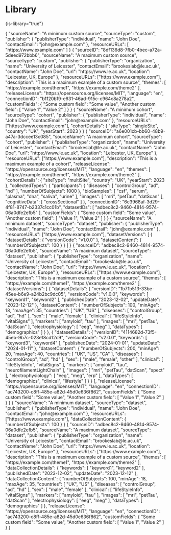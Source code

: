 # Library

{is-library="true"}

<snippet id="json-meta_source_custom-minimum">

<code-block lang="json" collapsible="true" collapsed-title="MetaSource.minimum.json">
{
  "sourceName": "A minimum custom source",
  "sourceType": "custom",
  "publisher": {
    "publisherType": "individual",
    "name": "John Doe",
    "contactEmail": "john@example.com"
  },
  "resourceURLs": [
    "https://www.example.com"
  ]
}
</code-block>

</snippet>

<snippet id="json-meta_source_custom-maximum">

<code-block lang="json" collapsible="true" collapsed-title="MetaSource.maximum.json">
{
  "sourceID": "8df136d8-7fb0-4bec-a72a-5deed972bbb6",
  "sourceName": "A maximum custom source",
  "sourceType": "custom",
  "publisher": {
    "publisherType": "organization",
    "name": "University of Leicester",
    "contactEmail": "brookeslab@le.ac.uk",
    "contactName": "John Doe",
    "url": "https://www.le.ac.uk",
    "location": "Leicester, UK, Europe"
  },
  "resourceURLs": ["https://www.example.com"],
  "description": "This is a maximum example of a custom source",
  "themes": [
    "https://example.com/theme1",
    "https://example.com/theme2"
  ],
  "releaseLicense": "https://opensource.org/licenses/MIT",
  "language": "en",
  "connectionID": "b1120b19-e631-46ad-915c-c964c8a278a2",
  "customFields": {
    "Some custom field": "Some value",
    "Another custom field": [
      "Value 1",
      "Value 2"
    ]
  }
}
</code-block>

</snippet>

<snippet id="json-meta_source_cohort-minimum">

<code-block lang="json" collapsible="true" collapsed-title="MetaSourceCohort.minimum.json">
{
  "sourceName": "A minimum cohort",
  "sourceType": "cohort",
  "publisher": {
    "publisherType": "individual",
    "name": "John Doe",
    "contactEmail": "john@example.com"
  },
  "resourceURLs": ["https://www.example.com"],
  "cohortDetails": {
    "siteType": "singleSite",
    "country": "UK",
    "yearStart": 2023
  }
}
</code-block>

</snippet>

<snippet id="json-meta_source_cohort-maximum">

<code-block lang="json" collapsible="true" collapsed-title="MetaSourceCohort.maximum.json">
{
  "sourceID": "a6e001cb-bb60-48b9-a47a-3dccee13c085",
  "sourceName": "A maximum cohort",
  "sourceType": "cohort",
  "publisher": {
    "publisherType": "organization",
    "name": "University of Leicester",
    "contactEmail": "brookeslab@le.ac.uk",
    "contactName": "John Doe",
    "url": "https://www.le.ac.uk",
    "location": "Leicester, UK, Europe"
  },
  "resourceURLs": ["https://www.example.com"],
  "description": "This is a maximum example of a cohort",
  "releaseLicense": "https://opensource.org/licenses/MIT",
  "language": "en",
  "themes": [
    "https://example.com/theme1",
    "https://example.com/theme2"
  ],
  "cohortDetails": {
    "siteType": "multiSite",
    "country": "UK",
    "yearStart": 2023
  },
  "collectedTypes": {
    "participants": {
      "diseases": [
        "controlGroup",
        "ad",
        "hd"
      ],
      "numberOfSubjects": 1000
    },
    "bioSamples": [
      "csf",
      "serum",
      "plasma",
      "dna",
      "saliva",
      "urine"
    ],
    "images": [
      "mri",
      "petTau",
      "datScan"
    ],
    "cognitiveData": [
      "crossSectional"
    ]
  },
  "connectionID": "6c3968af-3d29-4f81-8747-b2337c1cc01b",
  "datasetIDs": [
    "adbec8c2-9460-4814-9574-06a0dfe2efb5"
  ],
  "customFields": {
    "Some custom field": "Some value",
    "Another custom field": [
      "Value 1",
      "Value 2"
    ]
  }
}
</code-block>

</snippet>

<snippet id="json-meta_source_dataset-minimum">

<code-block lang="json" collapsible="true" collapsed-title="MetaSourceDataset.minimum.json">
{
  "sourceName": "A minimum dataset",
  "sourceType": "dataset",
  "publisher": {
    "publisherType": "individual",
    "name": "John Doe",
    "contactEmail": "john@example.com"
  },
  "resourceURLs": ["https://www.example.com"],
  "datasetVersions": [
    {
      "datasetDetails": {
        "versionCode": "v1.0.0"
      },
      "datasetContent": {
        "numberOfSubjects": 100
      }
    }
  ]
}
</code-block>

</snippet>

<snippet id="json-meta_source_dataset-maximum">

<code-block lang="json" collapsible="true" collapsed-title="MetaSourceDataset.maximum.json">
{
  "sourceID": "adbec8c2-9460-4814-9574-06a0dfe2efb5",
  "sourceName": "A maximum dataset",
  "sourceType": "dataset",
  "publisher": {
    "publisherType": "organization",
    "name": "University of Leicester",
    "contactEmail": "brookeslab@le.ac.uk",
    "contactName": "John Doe",
    "url": "https://www.le.ac.uk",
    "location": "Leicester, UK, Europe"
  },
  "resourceURLs": ["https://www.example.com"],
  "description": "This is a maximum example of a custom source",
  "themes": [
    "https://example.com/theme1",
    "https://example.com/theme2"
  ],
  "datasetVersions": [
    {
      "datasetDetails": {
        "versionID": "1b71b513-33be-45ee-b6e9-a24b2bc9dc05",
        "versionCode": "v1.0.0",
        "keywords": [
          "keyword1",
          "keyword2"
        ],
        "publishedDate": "2023-12-02",
        "updateDate": "2023-12-12"
      },
      "datasetContent": {
        "numberOfSubjects": 100,
        "minAge": 18,
        "maxAge": 35,
        "countries": [
          "UK",
          "US"
        ],
        "diseases": [
          "controlGroup",
          "ad",
          "hd"
        ],
        "sex": [
          "male",
          "female"
        ],
        "clinical": [
          "lifeStyleInfo",
          "vitalSigns"
        ],
        "markers": [
          "amyloid",
          "tau"
        ],
        "images": [
          "mri",
          "petTau",
          "datScan"
        ],
        "electrophysiology": [
          "eeg",
          "meg"
        ],
        "dataTypes": [
          "demographics"
        ]
      }
    },
    {
      "datasetDetails": {
        "versionID": "4114682d-73f5-45eb-9b7c-023e18cd12c9",
        "versionCode": "v2.0.0",
        "keywords": [
          "keyword3",
          "keyword4"
        ],
        "publishedDate": "2024-01-01",
        "updateDate": "2024-01-11"
      },
      "datasetContent": {
        "numberOfSubjects": 200,
        "minAge": 20,
        "maxAge": 40,
        "countries": [
          "UK",
          "US",
          "CA"
        ],
        "diseases": [
          "controlGroup",
          "ad",
          "hd"
        ],
        "sex": [
          "male",
          "female",
          "other"
        ],
        "clinical": [
          "lifeStyleInfo",
          "vitalSigns"
        ],
        "markers": [
          "amyloid",
          "tau",
          "neurofilamentLightChain"
        ],
        "images": [
          "mri",
          "petTau",
          "datScan",
          "spect"
        ],
        "electrophysiology": [
          "eeg",
          "meg",
          "erp"
        ],
        "dataTypes": [
          "demographics",
          "clinical",
          "lifestyle"
        ]
      }
    }
  ],
  "releaseLicense": "https://opensource.org/licenses/MIT",
  "language": "en",
  "connectionID": "ac743200-c8ff-485e-a82d-45d0e636f862",
  "customFields": {
    "Some custom field": "Some value",
    "Another custom field": [
      "Value 1",
      "Value 2"
    ]
  }
}
</code-block>

</snippet>

<snippet id="json-meta_source_data_collection-minimum">

<code-block lang="json" collapsible="true" collapsed-title="MetaSourceDataCollection.minimum.json">
{
  "sourceName": "A minimum dataset",
  "sourceType": "dataset",
  "publisher": {
    "publisherType": "individual",
    "name": "John Doe",
    "contactEmail": "john@example.com"
  },
  "resourceURLs": ["https://www.example.com"],
  "dataCollectionContent": {
    "numberOfSubjects": 100
  }
}
</code-block>

</snippet>

<snippet id="json-meta_source_data_collection-maximum">

<code-block lang="json" collapsible="true" collapsed-title="MetaSourceDataCollection.maximum.json">
{
  "sourceID": "adbec8c2-9460-4814-9574-06a0dfe2efb5",
  "sourceName": "A maximum dataset",
  "sourceType": "dataset",
  "publisher": {
    "publisherType": "organization",
    "name": "University of Leicester",
    "contactEmail": "brookeslab@le.ac.uk",
    "contactName": "John Doe",
    "url": "https://www.le.ac.uk",
    "location": "Leicester, UK, Europe"
  },
  "resourceURLs": ["https://www.example.com"],
  "description": "This is a maximum example of a custom source",
  "themes": [
    "https://example.com/theme1",
    "https://example.com/theme2"
  ],
  "dataCollectionDetails": {
    "keywords": [
      "keyword1",
      "keyword2"
    ],
    "publishedDate": "2023-12-02",
    "updateDate": "2023-12-12"
  },
  "dataCollectionContent": {
    "numberOfSubjects": 100,
    "minAge": 18,
    "maxAge": 35,
    "countries": [
      "UK",
      "US"
    ],
    "diseases": [
      "controlGroup",
      "ad",
      "hd"
    ],
    "sex": [
      "male",
      "female"
    ],
    "clinical": [
      "lifeStyleInfo",
      "vitalSigns"
    ],
    "markers": [
      "amyloid",
      "tau"
    ],
    "images": [
      "mri",
      "petTau",
      "datScan"
    ],
    "electrophysiology": [
      "eeg",
      "meg"
    ],
    "dataTypes": [
      "demographics"
    ]
  },
  "releaseLicense": "https://opensource.org/licenses/MIT",
  "language": "en",
  "connectionID": "ac743200-c8ff-485e-a82d-45d0e636f862",
  "customFields": {
    "Some custom field": "Some value",
    "Another custom field": [
      "Value 1",
      "Value 2"
    ]
  }
}
</code-block>

</snippet>
